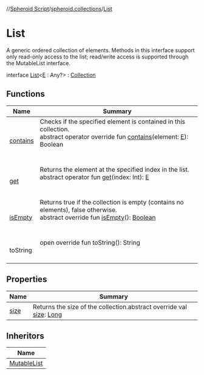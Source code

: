 //[Spheroid Script](../../index.md)/[spheroid.collections](../index.md)/[List](index.md)



# List  
 A generic ordered collection of elements. Methods in this interface support only read-only access to the list; read/write access is supported through the MutableList interface.  
  
interface [List](index.md)<[E](index.md) : Any?>  : [Collection](../-collection/index.md)   


## Functions  
  
|  Name|  Summary| 
|---|---|
| [contains](../-collection/contains.md)| Checks if the specified element is contained in this collection.  <br>abstract operator override fun [contains](../-collection/contains.md)(element: [E](index.md)): Boolean  <br><br><br>
| [get](get.md)| Returns the element at the specified index in the list.  <br>abstract operator fun [get](get.md)(index: Int): [E](index.md)  <br><br><br>
| [isEmpty](../-collection/is-empty.md)| Returns true if the collection is empty (contains no elements), false otherwise.  <br>abstract override fun [isEmpty](../-collection/is-empty.md)(): [Boolean](../../spheroid/-boolean/index.md)  <br><br><br>
| toString| open override fun toString(): String  <br><br><br>


## Properties  
  
|  Name|  Summary| 
|---|---|
| [size](index.md#spheroid.collections/List/size/#/PointingToDeclaration/)|  Returns the size of the collection.abstract override val [size](index.md#spheroid.collections/List/size/#/PointingToDeclaration/): [Long](../../spheroid/-long/index.md)   <br>


## Inheritors  
  
|  Name| 
|---|
| [MutableList](../-mutable-list/index.md)

